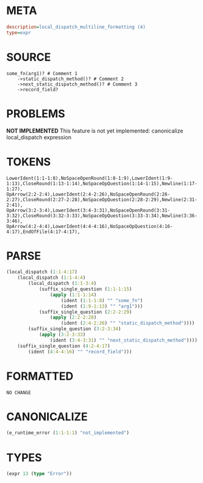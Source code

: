 # META
~~~ini
description=local_dispatch_multiline_formatting (4)
type=expr
~~~
# SOURCE
~~~roc
some_fn(arg1)? # Comment 1
	->static_dispatch_method()? # Comment 2
	->next_static_dispatch_method()? # Comment 3
	->record_field?
~~~
# PROBLEMS
**NOT IMPLEMENTED**
This feature is not yet implemented: canonicalize local_dispatch expression

# TOKENS
~~~zig
LowerIdent(1:1-1:8),NoSpaceOpenRound(1:8-1:9),LowerIdent(1:9-1:13),CloseRound(1:13-1:14),NoSpaceOpQuestion(1:14-1:15),Newline(1:17-1:27),
OpArrow(2:2-2:4),LowerIdent(2:4-2:26),NoSpaceOpenRound(2:26-2:27),CloseRound(2:27-2:28),NoSpaceOpQuestion(2:28-2:29),Newline(2:31-2:41),
OpArrow(3:2-3:4),LowerIdent(3:4-3:31),NoSpaceOpenRound(3:31-3:32),CloseRound(3:32-3:33),NoSpaceOpQuestion(3:33-3:34),Newline(3:36-3:46),
OpArrow(4:2-4:4),LowerIdent(4:4-4:16),NoSpaceOpQuestion(4:16-4:17),EndOfFile(4:17-4:17),
~~~
# PARSE
~~~clojure
(local_dispatch (1:1-4:17)
	(local_dispatch (1:1-4:4)
		(local_dispatch (1:1-3:4)
			(suffix_single_question (1:1-1:15)
				(apply (1:1-1:14)
					(ident (1:1-1:8) "" "some_fn")
					(ident (1:9-1:13) "" "arg1")))
			(suffix_single_question (2:2-2:29)
				(apply (2:2-2:28)
					(ident (2:4-2:26) "" "static_dispatch_method"))))
		(suffix_single_question (3:2-3:34)
			(apply (3:2-3:33)
				(ident (3:4-3:31) "" "next_static_dispatch_method"))))
	(suffix_single_question (4:2-4:17)
		(ident (4:4-4:16) "" "record_field")))
~~~
# FORMATTED
~~~roc
NO CHANGE
~~~
# CANONICALIZE
~~~clojure
(e_runtime_error (1:1-1:1) "not_implemented")
~~~
# TYPES
~~~clojure
(expr 13 (type "Error"))
~~~
